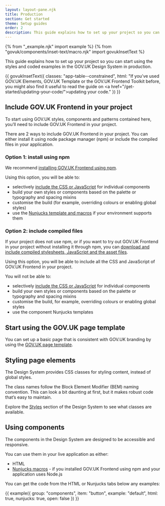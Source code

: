 ```yaml
---
layout: layout-pane.njk
title: Production
section: Get started
theme: Setup guides
order: 2
description: This guide explains how to set up your project so you can start using the styles and coded examples in the GOV.UK Design System in production
---
```


{% from "_example.njk" import example %}
{% from "govuk/components/inset-text/macro.njk" import govukInsetText %}

This guide explains how to set up your project so you can start using the styles and coded examples in the GOV.UK Design System in production.

{{ govukInsetText({
  classes: "app-table--constrained",
  html: "If you’ve used GOV.UK Elements, GOV.UK Template or the GOV.UK Frontend Toolkit before, you might also find it useful to read the guide on <a href=\"/get-started/updating-your-code/\">updating your code</a>."
}) }}

## Include GOV.UK Frontend in your project

To start using GOV.UK styles, components and patterns contained here, you’ll need to include GOV.UK Frontend in your project.

There are 2 ways to include GOV.UK Frontend in your project. You can either install it using node package manager (npm) or include the compiled files in your application.

### Option 1: install using npm

We recommend [installing GOV.UK Frontend using npm](https://frontend.design-system.service.gov.uk/installing-with-npm/#install-with-node-js-package-manager-npm).

Using this option, you will be able to:

- selectively [include the CSS or JavaScript](https://frontend.design-system.service.gov.uk/importing-css-assets-and-javascript/) for individual components
- build your own styles or components based on the palette or typography and spacing mixins
- customise the build (for example, overriding colours or enabling global styles)
- use the [Nunjucks template and macros](https://frontend.design-system.service.gov.uk/use-nunjucks/) if your environment supports them

### Option 2: include compiled files

If your project does not use npm, or if you want to try out GOV.UK Frontend in your project without installing it through npm, you can [download and include compiled stylesheets, JavaScript and the asset files](https://frontend.design-system.service.gov.uk/installing-from-dist/#install-from-dist).

Using this option, you will be able to include all the CSS and JavaScript of GOV.UK Frontend in your project.

You will not be able to:

- selectively [include the CSS or JavaScript](https://frontend.design-system.service.gov.uk/importing-css-assets-and-javascript/) for individual components
- build your own styles or components based on the palette or typography and spacing mixins
- customise the build, for example, overriding colours or enabling global styles
- use the component Nunjucks templates

## Start using the GOV.UK page template

You can set up a basic page that is consistent with GOV.UK branding by using the [GOV.UK page template](/styles/page-template/).

## Styling page elements

The Design System provides CSS classes for styling content, instead of global styles.

The class names follow the Block Element Modifier (BEM) naming convention. This can look a bit daunting at first, but it makes robust code that’s easy to maintain.

Explore the [Styles](/styles/) section of the Design System to see what classes are available.

## Using components

The components in the Design System are designed to be accessible and responsive.

You can use them in your live application as either:

- HTML
- [Nunjucks macros](https://frontend.design-system.service.gov.uk/use-nunjucks/) - if you installed GOV.UK Frontend using npm and your application uses Node.js

You can get the code from the HTML or Nunjucks tabs below any examples:

{{ example({ group: "components", item: "button", example: "default", html: true, nunjucks: true, open: false }) }}
